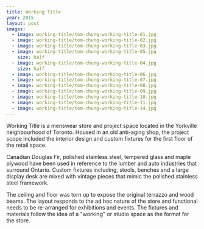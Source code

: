 ```yaml
---
title: Working Title
year: 2015
layout: post
images:
  - image: working-title/tom-chung-working-title-01.jpg
  - image: working-title/tom-chung-working-title-02.jpg
  - image: working-title/tom-chung-working-title-03.jpg
  - image: working-title/tom-chung-working-title-05.jpg
    size: half
  - image: working-title/tom-chung-working-title-04.jpg
    size: half
  - image: working-title/tom-chung-working-title-06.jpg
  - image: working-title/tom-chung-working-title-07.jpg
  - image: working-title/tom-chung-working-title-08.jpg
  - image: working-title/tom-chung-working-title-09.jpg
  - image: working-title/tom-chung-working-title-10.jpg
  - image: working-title/tom-chung-working-title-11.jpg
  - image: working-title/tom-chung-working-title-14.jpg
---
```


Working Title is a menswear store and project space located in the Yorkville neighbourhood of Toronto. Housed in an old anti-aging shop, the project scope included the interior design and custom fixtures for the first floor of the retail space.

Canadian Douglas Fir, polished stainless steel, tempered glass and maple plywood have been used in reference to the lumber and auto industries that surround Ontario. Custom fixtures including, stools, benches and a large display desk are mixed with vintage pieces that mimic the polished stainless steel framework.

The ceiling and floor was torn up to expose the original terrazzo and wood beams. The layout responds to the ad hoc nature of the store and functional needs to be re-arranged for exhibitions and events. The fixtures and materials follow the idea of a "working" or studio space as the format for the store.